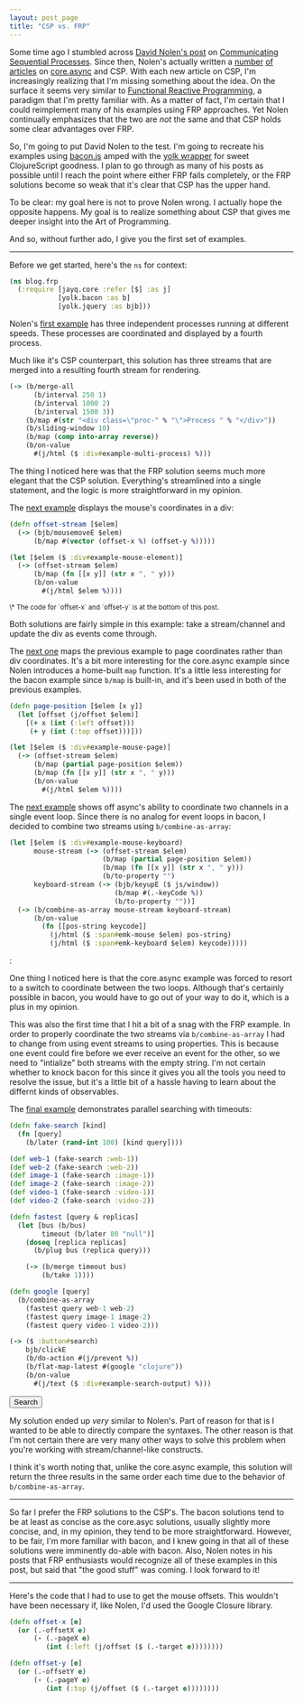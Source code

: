 ```yaml
---
layout: post_page
title: "CSP vs. FRP"
---
```

Some time ago I stumbled across [David Nolen's post](http://swannodette.github.io/2013/07/12/communicating-sequential-processes/)
on [Communicating Sequential Processes](https://en.wikipedia.org/wiki/Communicating_sequential_processes).  Since then, Nolen's actually
written a [number](http://swannodette.github.io/2013/07/31/extracting-processes/) [of](http://swannodette.github.io/2013/08/17/comparative/)
[articles](http://swannodette.github.io/2013/08/24/es6-generators-and-csp/) on [core.async](http://clojure.github.io/core.async/)
and CSP.  With each new article on CSP, I'm increasingly realizing that I'm missing something about the idea.  On the surface it seems
very similar to [Functional Reactive Programming](https://en.wikipedia.org/wiki/Functional_reactive_programming), a paradigm that I'm pretty
familiar with.  As a matter of fact, I'm certain that I could reimplement many of his examples using FRP approaches. Yet Nolen continually
emphasizes that the two are *not* the same and that CSP holds some clear advantages over FRP.

So, I'm going to put David Nolen to the test.  I'm going to recreate his examples using
[bacon.js](https://github.com/baconjs/bacon.js?utm_source=javascriptweekly&utm_medium=email)
amped with the [yolk wrapper](https://github.com/Cicayda/yolk) for sweet ClojureScript goodness.
I plan to go through as many of his posts as possible until I reach the point where either FRP fails completely, or the FRP solutions
become so weak that it's clear that CSP has the upper hand.

To be clear: my goal here is not to prove Nolen wrong.  I actually hope the opposite happens.  My goal is to realize something about CSP
that gives me deeper insight into the Art of Programming.

And so, without further ado, I give you the first set of examples.

---

Before we get started, here's the `ns` for context:

```clojure
(ns blog.frp
  (:require [jayq.core :refer [$] :as j]
            [yolk.bacon :as b]
            [yolk.jquery :as bjb]))
```

Nolen's [first example](http://swannodette.github.io/2013/07/12/communicating-sequential-processes/#ex0) has three independent
processes running at different speeds.  These processes are coordinated and displayed by a fourth process.

Much like it's CSP counterpart, this solution has three streams that are merged into a resulting fourth stream for rendering.

```clojure
(-> (b/merge-all
      (b/interval 250 1)
      (b/interval 1000 2)
      (b/interval 1500 3))
    (b/map #(str "<div class=\"proc-" % "\">Process " % "</div>"))
    (b/sliding-window 10)
    (b/map (comp into-array reverse))
    (b/on-value
      #(j/html ($ :div#example-multi-process) %)))
```
<div id="example-multi-process" class="example">
</div>

The thing I noticed here was that the FRP solution seems much more elegant that the CSP solution.  Everything's streamlined into a single
statement, and the logic is more straightforward in my opinion.

The [next example](http://swannodette.github.io/2013/07/12/communicating-sequential-processes/#ex1) displays the mouse's coordinates in a div:

```clojure
(defn offset-stream [$elem]
  (-> (bjb/mousemoveE $elem)
      (b/map #(vector (offset-x %) (offset-y %)))))

(let [$elem ($ :div#example-mouse-element)]
  (-> (offset-stream $elem)
      (b/map (fn [[x y]] (str x ", " y)))
      (b/on-value
        #(j/html $elem %))))
```
<div id="example-mouse-element" class="example-mouse">
</div>
<sup>\* The code for `offset-x` and `offset-y` is at the bottom of this post.</sup>

Both solutions are fairly simple in this example: take a stream/channel and update the div as events come through.

The [next one](http://swannodette.github.io/2013/07/12/communicating-sequential-processes/#ex2) maps the previous example to page
coordinates rather than div coordinates.  It's a bit more interesting for the core.async example since Nolen introduces a home-built `map`
function.  It's a little less interesting for the bacon example since `b/map` is built-in, and it's been used in both of the previous
examples.

```clojure
(defn page-position [$elem [x y]]
  (let [offset (j/offset $elem)]
    [(+ x (int (:left offset)))
     (+ y (int (:top offset)))]))

(let [$elem ($ :div#example-mouse-page)]
  (-> (offset-stream $elem)
      (b/map (partial page-position $elem))
      (b/map (fn [[x y]] (str x ", " y)))
      (b/on-value
        #(j/html $elem %))))
```
<div id="example-mouse-page" class="example-mouse">
</div>

The [next example](http://swannodette.github.io/2013/07/12/communicating-sequential-processes/#ex3) shows off async's ability to coordinate
two channels in a single event loop.  Since there is no analog for event loops in bacon, I decided to combine two streams using
`b/combine-as-array`:

```clojure
(let [$elem ($ :div#example-mouse-keyboard)
      mouse-stream (-> (offset-stream $elem)
                       (b/map (partial page-position $elem))
                       (b/map (fn [[x y]] (str x ", " y)))
                       (b/to-property "")
      keyboard-stream (-> (bjb/keyupE ($ js/window))
                          (b/map #(.-keyCode %))
                          (b/to-property ""))]
  (-> (b/combine-as-array mouse-stream keyboard-stream)
      (b/on-value
        (fn [[pos-string keycode]]
          (j/html ($ :span#emk-mouse $elem) pos-string)
          (j/html ($ :span#emk-keyboard $elem) keycode)))))
```
<div id="example-mouse-keyboard" class="example-mouse">
  <span id="emk-mouse"></span> : <span id="emk-keyboard"></span>
</div>

One thing I noticed here is that the core.async example was forced to resort to a switch to coordinate between the two loops.  Although
that's certainly possible in bacon, you would have to go out of your way to do it, which is a plus in my opinion.

This was also the first time that I hit a bit of a snag with the FRP example.  In order to properly coordinate the two streams via
`b/combine-as-array` I had to change from using event streams to using properties.  This is because one event could fire before we ever
receive an event for the other, so we need to "intialize" both streams with the empty string.  I'm not certain whether to knock bacon for this
since it gives you all the tools you need to resolve the issue, but it's a little bit of a hassle having to learn about the differnt kinds
of observables.

The [final example](http://swannodette.github.io/2013/07/12/communicating-sequential-processes/#ex4) demonstrates parallel searching with
timeouts:

```clojure
(defn fake-search [kind]
  (fn [query]
    (b/later (rand-int 100) [kind query])))

(def web-1 (fake-search :web-1))
(def web-2 (fake-search :web-2))
(def image-1 (fake-search :image-1))
(def image-2 (fake-search :image-2))
(def video-1 (fake-search :video-1))
(def video-2 (fake-search :video-2))

(defn fastest [query & replicas]
  (let [bus (b/bus)
        timeout (b/later 80 "null")]
    (doseq [replica replicas]
      (b/plug bus (replica query)))

    (-> (b/merge timeout bus)
        (b/take 1))))

(defn google [query]
  (b/combine-as-array
    (fastest query web-1 web-2)
    (fastest query image-1 image-2)
    (fastest query video-1 video-2)))

(-> ($ :button#search)
    bjb/clickE
    (b/do-action #(j/prevent %))
    (b/flat-map-latest #(google "clojure"))
    (b/on-value
      #(j/text ($ :div#example-search-output) %)))
```
<div id="example-search" class="example">
  <button id="search">Search</button>
  <div id="example-search-output">
  </div>
</div>

My solution ended up *very* similar to Nolen's.  Part of reason for that is I wanted to be able to directly compare the syntaxes.  The other
reason is that I'm not certain there are very many other ways to solve this problem when you're working with stream/channel-like constructs.

I think it's worth noting that, unlike the core.async example, this solution will return the three results in the same order  each time due
to the behavior of `b/combine-as-array`.

---

So far I prefer the FRP solutions to the CSP's.  The bacon solutions tend to be at least as concise as the core.asyc solutions, usually
slightly more concise, and, in my opinion, they tend to be more straightforward.  However, to be fair, I'm more familiar with bacon, and I
knew going in that all of these solutions were imminently do-able with bacon.  Also, Nolen notes in his posts that FRP enthusiasts would
recognize all of these examples in this post, but said that "the good stuff" was coming.  I look forward to it!

---

Here's the code that I had to use to get the mouse offsets.  This wouldn't have been necessary if, like Nolen, I'd used the Google Closure
library.

```clojure
(defn offset-x [e]
  (or (.-offsetX e)
      (- (.-pageX e)
         (int (:left (j/offset ($ (.-target e))))))))

(defn offset-y [e]
  (or (.-offsetY e)
      (- (.-pageY e)
         (int (:top (j/offset ($ (.-target e))))))))
```
<script type="text/javascript" src="/js/jquery.min.js"></script>
<script type="text/javascript" src="/js/bacon.js"></script>
<script type="text/javascript" src="/js/bacon-model.js"></script>
<script type="text/javascript" src="/js/bacon-jquery.js"></script>
<script type="text/javascript" src="/js/frp.js"></script>
